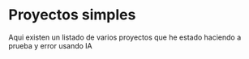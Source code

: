 # Proyectos simples

Aqui existen un listado de varios proyectos que he estado haciendo a prueba y error usando IA